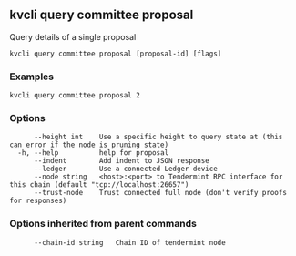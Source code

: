 <!--
title: proposal
-->
## kvcli query committee proposal

Query details of a single proposal

```
kvcli query committee proposal [proposal-id] [flags]
```

### Examples

```
kvcli query committee proposal 2
```

### Options

```
      --height int    Use a specific height to query state at (this can error if the node is pruning state)
  -h, --help          help for proposal
      --indent        Add indent to JSON response
      --ledger        Use a connected Ledger device
      --node string   <host>:<port> to Tendermint RPC interface for this chain (default "tcp://localhost:26657")
      --trust-node    Trust connected full node (don't verify proofs for responses)
```

### Options inherited from parent commands

```
      --chain-id string   Chain ID of tendermint node
```


